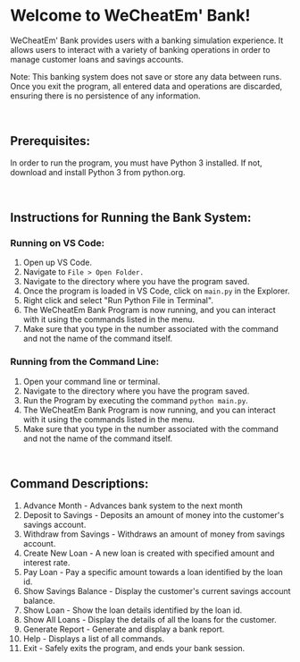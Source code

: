 # Welcome to WeCheatEm' Bank!

WeCheatEm' Bank provides users with a banking simulation experience. It allows users to interact with a variety
of banking operations in order to manage customer loans and savings accounts. 

Note: This banking system does not save or store any data between runs. Once you exit the program, all entered data and operations are discarded, ensuring there is no persistence of any information.

<br>

## Prerequisites:

 In order to run the program, you must have Python 3 installed. If not, download and install Python 3 from python.org.

<br>

## Instructions for Running the Bank System:

### Running on VS Code:

1. Open up VS Code.
2. Navigate to `File > Open Folder.`
3. Navigate to the directory where you have the program saved. 
4. Once the program is loaded in VS Code, click on `main.py` in the Explorer. 
5. Right click and select "Run Python File in Terminal". 
6. The WeCheatEm Bank Program is now running, and you can interact with it using the commands listed in the menu.
7. Make sure that you type in the number associated with the command and not the name of the command itself.


### Running from the Command Line: 

1. Open your command line or terminal. 
2. Navigate to the directory where you have the program saved. 
3. Run the Program by executing the command `python main.py`. 
4. The WeCheatEm Bank Program is now running, and you can interact with it using the commands listed in the menu.
5. Make sure that you type in the number associated with the command and not the name of the command itself. 

<br> 

## Command Descriptions:
1. Advance Month - Advances bank system to the next month
2. Deposit to Savings - Deposits an amount of money into the customer's savings account.
3. Withdraw from Savings - Withdraws an amount of money from savings account.
4. Create New Loan - A new loan is created with specified amount and interest rate.
5. Pay Loan - Pay a specific amount towards a loan  identified by the loan id. 
6. Show Savings Balance - Display the customer's current savings account balance.
7. Show Loan - Show the loan details identified by the loan id. 
8. Show All Loans - Display the details of all the loans for the customer. 
9. Generate Report - Generate and display a bank report.
10. Help - Displays a list of all commands.
0. Exit - Safely exits the program, and ends your bank session.
